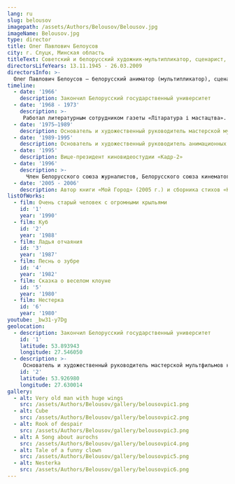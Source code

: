 ```yaml
---
lang: ru
slug: belousov
imagepath: /assets/Authors/Belousov/Belousov.jpg
imageName: Belousov.jpg
type: director
title: Олег Павлович Белоусов
city: г. Слуцк, Минская область
titleText: Cоветский и белорусский художник-мультипликатор, сценарист, режиссёр
directorsLifeYears: 13.11.1945 - 26.03.2009
directorsInfo: >-
  Олег Павлович Белоусов — белорусский аниматор (мультипликатор), сценарист, режиссёр. Родился 16 ноября 1945 г. в городе Слуцке, Минской области. Закончил Белорусский государственный университет (1996 г.). Работал литературным сотрудником газеты «Літаратура і мастацтва»(1968—1973 гг.). Основатель и художественный руководитель мастерской мультфильмов киностудии «Беларусьфильм» (1975—1989 гг.), анимационных студий, в том числе студии «АВС» (1989—1995 гг.), вице-президент киновидеостудии «Кадр-2» (с 1995 г.). Член Белорусского союза журналистов, Белорусского союза кинематографистов и Белорусского союза художников. «Жизнь была пестрая, — писал о себе Олег Белоусов. — Приходилось мне в жизни и ловить рыбу в северных морях, и валить лес в Сибири, служить в редакциях газет и заниматься художественной критикой в толстых журналах, вести авторские передачи на телевидении и писать книги».
timeline:
  - date: '1966'
    description: Закончил Белорусский государственный университет
  - date: '1968 - 1973'
    description: >-
     Работал литературным сотрудником газеты «Літаратура і мастацтва».
  - date: '1975—1989'
    description: Основатель и художественный руководитель мастерской мультфильмов киностудии «Беларусьфильм»
  - date: '1989-1995'
    description: Основатель и художественный руководитель анимационных студий, в том числе студии «АВС»
  - date: '1995'
    description: Вице-президент киновидеостудии «Кадр-2»
  - date: '1996'
    description: >-
      Член Белорусского союза журналистов, Белорусского союза кинематографистов, Белорусского союза художников и Белорусского народного фронта «Возрождение».
  - date: '2005 - 2006'
    description: Автор книги «Мой Город» (2005 г.) и сборника стихов «Казантипская тетрадь» (2006 г.)
listOfWorks:
  - film: Очень старый человек с огромными крыльями
    id: '1'
    year: '1990'
  - film: Куб
    id: '2'
    year: '1988'
  - film: Ладья отчаяния
    id: '3'
    year: '1987'
  - film: Песнь о зубре
    id: '4'
    year: '1982'
  - film: Сказка о веселом клоуне
    id: '5'
    year: '1980'
  - film: Нестерка
    id: '6'
    year: '1980'
youtube: _bw31-y7Dg
geolocation:
  - description: Закончил Белорусский государственный университет
    id: '1'
    latitude: 53.893943
    longitude: 27.546050
  - description: >-
     Основатель и художественный руководитель мастерской мультфильмов киностудии «Беларусьфильм»
    id: '2'
    latitude: 53.926980
    longitude: 27.630014
gallery:
  - alt: Very old man with huge wings
    src: /assets/Authors/Belousov/gallery/belousovpic1.png
  - alt: Cube
    src: /assets/Authors/Belousov/gallery/belousovpic2.png
  - alt: Rook of despair
    src: /assets/Authors/Belousov/gallery/belousovpic3.png
  - alt: A Song about aurochs
    src: /assets/Authors/Belousov/gallery/belousovpic4.png
  - alt: Tale of a funny clown
    src: /assets/Authors/Belousov/gallery/belousovpic5.png
  - alt: Nesterka
    src: /assets/Authors/Belousov/gallery/belousovpic6.png
---
```

